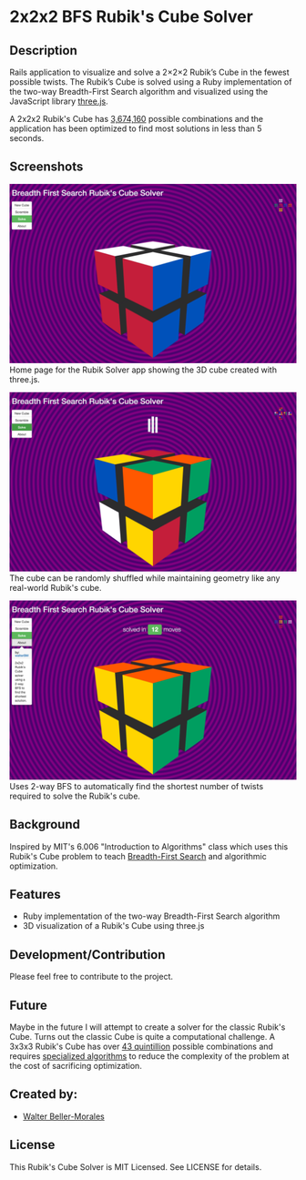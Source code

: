 # 2x2x2 BFS Rubik's Cube Solver

## Description

Rails application to visualize and solve a 2×2×2 Rubik’s Cube in the fewest possible twists. The Rubik’s Cube is solved using a Ruby implementation of the two-way Breadth-First Search algorithm and visualized using the JavaScript library [three.js](http://threejs.org/). 

A 2x2x2 Rubik's Cube has [3,674,160](http://www.therubikzone.com/Number-Of-Combinations.html) possible combinations and the application has been optimized to find most solutions in less than 5 seconds.


## Screenshots

![Rubik Solver home page](screenshots/rubiks-solver-home.png "Home page for the Rubik Solver app with the 3D cube created with three.js")
Home page for the Rubik Solver app showing the 3D cube created with three.js.

![Rubik Solver shuffled](screenshots/rubik-solver-shuffled.png "The cube can be randomly shuffled while maintaining geometry like any real-world Rubik's cube.")
The cube can be randomly shuffled while maintaining geometry like any real-world Rubik's cube.

![Rubik Solver solved](screenshots/rubik-solver-solved.png "Uses BFS to automatically find the shortest number of moves to solve the Rubik's cube.")
Uses 2-way BFS to automatically find the shortest number of twists required to solve the Rubik's cube.

## Background

Inspired by MIT's 6.006 "Introduction to Algorithms" class which uses this Rubik's Cube problem to teach [Breadth-First Search](https://www.youtube.com/watch?v=s-CYnVz-uh4) and algorithmic optimization. 

## Features

+ Ruby implementation of the two-way Breadth-First Search algorithm
+ 3D visualization of a Rubik's Cube using three.js

## Development/Contribution

Please feel free to contribute to the project. 

## Future

Maybe in the future I will attempt to create a solver for the classic Rubik's Cube. Turns out the classic Cube is quite a computational challenge. A 3x3x3 Rubik's Cube has over [43 quintillion](http://www.therubikzone.com/Number-Of-Combinations.html) possible combinations and requires [specialized algorithms](https://www.cs.princeton.edu/courses/archive/fall06/cos402/papers/korfrubik.pdf) to reduce the complexity of the problem at the cost of sacrificing optimization. 

## Created by:

- [Walter Beller-Morales](https://github.com/walterbm)

## License

This Rubik's Cube Solver is MIT Licensed. See LICENSE for details.